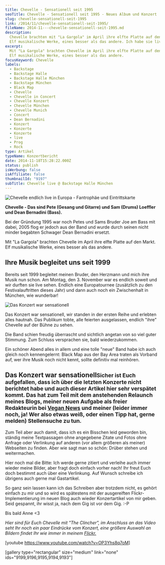 ```yaml
---
title: Chevelle - Sensationell seit 1995
seoTitle: Chevelle - Sensationell seit 1995 - Neues Album und Konzert
slug: chevelle-sensationell-seit-1995
link: /2014/11/chevelle-sensationell-seit-1995/
fileName: 2014-11---chevelle-sensationell-seit-1995.md
description:
  Chevelle brachten mit "La Gargola" im April ihre elfte Platte auf den Markt.
  Elf musikalische Werke, eines besser als das andere. Ich habe sie live gehört.
excerpt:
  Mit "La Gargola" brachten Chevelle im April ihre elfte Platte auf den Markt.
  Elf musikalische Werke, eines besser als das andere.
focusKeyword: Chevelle
labels:
  - Backstage
  - Backstage Halle
  - Backstage Halle München
  - Backstage München
  - Black Map
  - Chevelle
  - Chevelle in Concert
  - Chevelle Konzert
  - Chevelle München
  - Chevelle Munich
  - Concert
  - Dean Bernadini
  - Konzert
  - Konzerte
  - Konzerte
  - live
  - Prog
  - Rock
type: Artikel
typeName: Konzertbericht
date: 2014-11-18T15:28:22.000Z
status: publish
isWerbung: false
isAffiliate: false
thumbnailId: "9197"
subTitle: Chevelle live @ Backstage Halle München
---
```


![Chevelle endlich live in Europa - Fantrophäe und Eintrittskarte](http://cardamonchai.com/wp-content/uploads/2014/11/unbenannt-2-640x427.jpg '<a href="https://www.flickr.com/photos/99929697@N07/"> </a> Chevelle endlich live in Europa - Fantrophäe und Eintrittskarte')

<strong>Chevelle - Das sind Pete (Gesang und Gitarre) und Sam (Drums) Loeffler
und Dean Bernadini (Bass). </strong>

Bei der Gründung 1995 war noch Petes und Sams Bruder Joe am Bass mit dabei, 2005
flog er jedoch aus der Band und wurde durch seinen nicht minder begabten
Schwager Dean Bernadini ersetzt.

Mit "La Gargola" brachten Chevelle im April ihre elfte Platte auf den Markt. Elf
musikalische Werke, eines besser als das andere.

## Ihre Musik begleitet uns seit 1999

Bereits seit 1999 begleitet meinen Bruder, den Herzmann und mich ihre Musik nun
schon. Am Montag, den 3. November war es endlich soweit und wir durften sie live
sehen. Endlich eine Europatournee (zusätzlich zu den Festivalauftritten dieses
Jahr) und dann auch noch ein Zwischenhalt in München, wie wunderbar!

![Das Konzert war sensationell](http://cardamonchai.com/wp-content/uploads/2014/11/img_2546-640x853.jpg '<a href="https://www.flickr.com/photos/99929697@N07/"> </a> Das Konzert war sensationell')

Das Konzert war sensationell, wir standen in der ersten Reihe und erlebten alles
hautnah. Das Publikum tobte, alle feierten ausgelassen, endlich "ihre" Chevelle
auf der Bühne zu sehen.

Die Band schien freudig überrascht und sichtlich angetan von so viel guter
Stimmung. Zum Schluss versprachen sie, bald wiederzukommen.

Ein schöner Abend alles in allem und eine tolle "neue" Band habe ich auch gleich
noch kennengelernt: Black Map aus der Bay Area traten als Vorband auf, wer ihre
Musik noch nicht kennt, sollte definitiv mal reinhören.

## Das Konzert war sensationell<small>Sicher ist Euch aufgefallen, dass ich über die letzten Konzerte nicht berichtet habe und auch dieser Artikel hier sehr verspätet kommt. Das hat zum Teil mit dem anstehenden Relaunch meines Blogs, meiner neuen Aufgabe als freier Redakteurin bei <a title="Vegan News" href="http://www.vegan-news.de" target="_blank" rel="noopener">Vegan News</a> und meiner (leider immer noch, ja! Wer also etwas weiß, oder einen Tipp hat, gerne melden) Stellensuche zu tun.</small>

Zum Teil aber auch damit, dass ich es ein Bisschen leid geworden bin, ständig
meine Textpassagen ohne angegebene Zitate und Fotos ohne Anfrage oder Verlinkung
auf anderen (vor allem größeren als meiner) Webseiten zu finden. Aber wie sagt
man so schön: Drüber stehen und weitermachen.

Hier noch mal die Bitte: Ich werde gerne zitiert und verleihe auch immer wieder
meine Bilder, aber fragt doch einfach vorher nach! Ihr freut Euch doch bestimmt
auch über eine Verlinkung. Auf Wunsch schreibe ich übrigens auch gerne mal
Gastartikel.

So ganz sein lassen kann ich das Schreiben aber trotzdem nicht, es gehört
einfach zu mir und so wird es spätestens mit der ausgereiften
Flickr-Implementierung im neuen Blog auch wieder Konzertartikel von mir geben.
Seid gespannt, ihr wisst ja, nach dem Gig ist vor dem Gig. :-P

Bis bald Anne &lt;3

<em>Hier sind für Euch Chevelle mit "The Clincher", im Anschluss an das Video
seht Ihr noch ein paar Eindrücke vom Konzert, eine größere Auswahl an Bildern
findet Ihr wie immer in meinem
<a title="Anne Flickr" href="https://www.flickr.com/photos/99929697@N07/" target="_blank" rel="noopener">Flickr.</a></em>

[youtube https://www.youtube.com/watch?v=OP3Yhs8q7oM]

[gallery type="rectangular" size="medium" link="none"
ids="9199,9196,9195,9194,9193"]

&nbsp;
